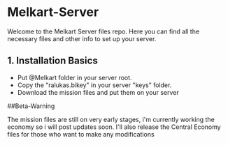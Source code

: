 # Melkart-Server

Welcome to the Melkart Server files repo. Here you can find all the necessary files and other info to set up your server.

## 1. Installation Basics

- Put @Melkart folder in your server root.
- Copy the "ralukas.bikey" in your server "keys" folder.
- Download the mission files and put them on your server

##Beta-Warning

The mission files are still on very early stages, i'm currently working the economy so i will post updates soon. I'll also release the Central Economy files for those who want to make any modifications



